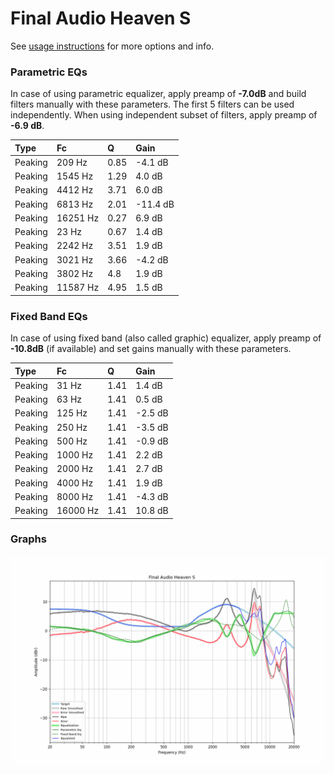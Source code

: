 # Final Audio Heaven S
See [usage instructions](https://github.com/jaakkopasanen/AutoEq#usage) for more options and info.

### Parametric EQs
In case of using parametric equalizer, apply preamp of **-7.0dB** and build filters manually
with these parameters. The first 5 filters can be used independently.
When using independent subset of filters, apply preamp of **-6.9 dB**.

| Type    | Fc       |    Q | Gain     |
|:--------|:---------|:-----|:---------|
| Peaking | 209 Hz   | 0.85 | -4.1 dB  |
| Peaking | 1545 Hz  | 1.29 | 4.0 dB   |
| Peaking | 4412 Hz  | 3.71 | 6.0 dB   |
| Peaking | 6813 Hz  | 2.01 | -11.4 dB |
| Peaking | 16251 Hz | 0.27 | 6.9 dB   |
| Peaking | 23 Hz    | 0.67 | 1.4 dB   |
| Peaking | 2242 Hz  | 3.51 | 1.9 dB   |
| Peaking | 3021 Hz  | 3.66 | -4.2 dB  |
| Peaking | 3802 Hz  | 4.8  | 1.9 dB   |
| Peaking | 11587 Hz | 4.95 | 1.5 dB   |

### Fixed Band EQs
In case of using fixed band (also called graphic) equalizer, apply preamp of **-10.8dB**
(if available) and set gains manually with these parameters.

| Type    | Fc       |    Q | Gain    |
|:--------|:---------|:-----|:--------|
| Peaking | 31 Hz    | 1.41 | 1.4 dB  |
| Peaking | 63 Hz    | 1.41 | 0.5 dB  |
| Peaking | 125 Hz   | 1.41 | -2.5 dB |
| Peaking | 250 Hz   | 1.41 | -3.5 dB |
| Peaking | 500 Hz   | 1.41 | -0.9 dB |
| Peaking | 1000 Hz  | 1.41 | 2.2 dB  |
| Peaking | 2000 Hz  | 1.41 | 2.7 dB  |
| Peaking | 4000 Hz  | 1.41 | 1.9 dB  |
| Peaking | 8000 Hz  | 1.41 | -4.3 dB |
| Peaking | 16000 Hz | 1.41 | 10.8 dB |

### Graphs
![](./Final%20Audio%20Heaven%20S.png)